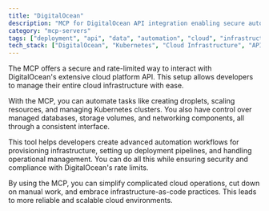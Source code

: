 ```yaml
---
title: "DigitalOcean"
description: "MCP for DigitalOcean API integration enabling secure automation of cloud infrastructure management and resource operations."
category: "mcp-servers"
tags: ["deployment", "api", "data", "automation", "cloud", "infrastructure management", "Kubernetes control", "managed databases", "networking"]
tech_stack: ["DigitalOcean", "Kubernetes", "Cloud Infrastructure", "API Automation", "Infrastructure-as-Code", "Droplet Management", "Storage Volumes"]
---
```


The MCP offers a secure and rate-limited way to interact with DigitalOcean's extensive cloud platform API. This setup allows developers to manage their entire cloud infrastructure with ease.

With the MCP, you can automate tasks like creating droplets, scaling resources, and managing Kubernetes clusters. You also have control over managed databases, storage volumes, and networking components, all through a consistent interface.

This tool helps developers create advanced automation workflows for provisioning infrastructure, setting up deployment pipelines, and handling operational management. You can do all this while ensuring security and compliance with DigitalOcean's rate limits.

By using the MCP, you can simplify complicated cloud operations, cut down on manual work, and embrace infrastructure-as-code practices. This leads to more reliable and scalable cloud environments.